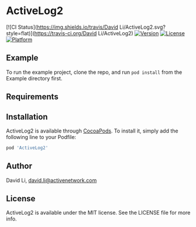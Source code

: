 # ActiveLog2

[![CI Status](https://img.shields.io/travis/David Li/ActiveLog2.svg?style=flat)](https://travis-ci.org/David Li/ActiveLog2)
[![Version](https://img.shields.io/cocoapods/v/ActiveLog2.svg?style=flat)](https://cocoapods.org/pods/ActiveLog2)
[![License](https://img.shields.io/cocoapods/l/ActiveLog2.svg?style=flat)](https://cocoapods.org/pods/ActiveLog2)
[![Platform](https://img.shields.io/cocoapods/p/ActiveLog2.svg?style=flat)](https://cocoapods.org/pods/ActiveLog2)

## Example

To run the example project, clone the repo, and run `pod install` from the Example directory first.

## Requirements

## Installation

ActiveLog2 is available through [CocoaPods](https://cocoapods.org). To install
it, simply add the following line to your Podfile:

```ruby
pod 'ActiveLog2'
```

## Author

David Li, david.li@activenetwork.com

## License

ActiveLog2 is available under the MIT license. See the LICENSE file for more info.
